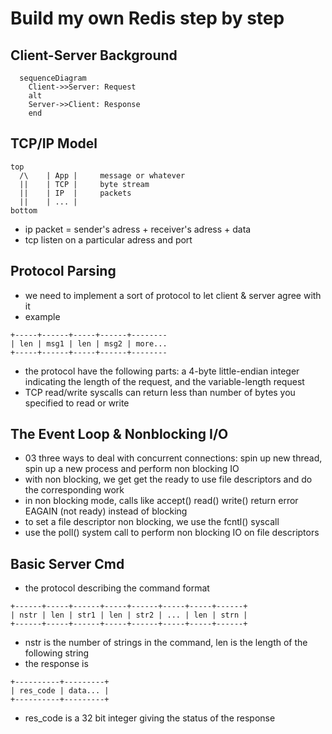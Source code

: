 # Build my own Redis step by step

## Client-Server Background

```mermaid
  sequenceDiagram
    Client->>Server: Request
    alt
    Server->>Client: Response
    end
```

## TCP/IP Model

```
top
  /\    | App |     message or whatever
  ||    | TCP |     byte stream
  ||    | IP  |     packets
  ||    | ... |
bottom
```

- ip packet = sender's adress + receiver's adress + data
- tcp listen on a particular adress and port

## Protocol Parsing

- we need to implement a sort of protocol to let client & server agree with it
- example

```
+-----+------+-----+------+--------
| len | msg1 | len | msg2 | more...
+-----+------+-----+------+--------
```

- the protocol have the following parts: a 4-byte little-endian integer indicating the length of the request, and the variable-length request
- TCP read/write syscalls can return less than number of bytes you specified to read or write

## The Event Loop & Nonblocking I/O

- 03 three ways to deal with concurrent connections: spin up new thread, spin up a new process and perform non blocking IO
- with non blocking, we get get the ready to use file descriptors and do the corresponding work
- in non blocking mode, calls like accept() read() write() return error EAGAIN (not ready) instead of blocking
- to set a file descriptor non blocking, we use the fcntl() syscall
- use the poll() system call to perform non blocking IO on file descriptors


## Basic Server Cmd

- the protocol describing the command format
```
+------+-----+------+-----+------+-----+-----+------+
| nstr | len | str1 | len | str2 | ... | len | strn |
+------+-----+------+-----+------+-----+-----+------+
```
- nstr is the number of strings in the command, len is the length of the following string
- the response is 
```
+----------+---------+
| res_code | data... |
+----------+---------+
```
- res_code is a 32 bit integer giving the status of the response